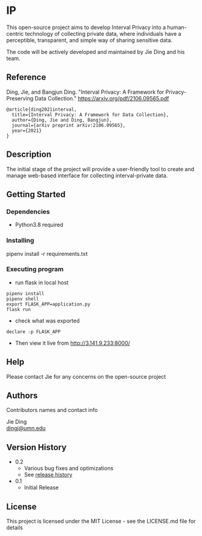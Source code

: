 # IP

This open-source project aims to develop Interval Privacy into a human-centric technology of collecting private data, where individuals have a perceptible, transparent, and simple way of sharing sensitive data.

The code will be actively developed and maintained by Jie Ding and his team.

## Reference
Ding, Jie, and Bangjun Ding. "Interval Privacy: A Framework for Privacy-Preserving Data Collection." https://arxiv.org/pdf/2106.09565.pdf
```
@article{ding2021interval,
  title={Interval Privacy: A Framework for Data Collection},
  author={Ding, Jie and Ding, Bangjun},
  journal={arXiv preprint arXiv:2106.09565},
  year={2021}
}
```

## Description

The initial stage of the project will provide a user-friendly tool to create and manage web-based interface for collecting interval-private data.

## Getting Started

### Dependencies

* Python3.8 required

### Installing

pipenv install -r requirements.txt

### Executing program

* run flask in local host
``` 
pipenv install
pipenv shell
export FLASK_APP=application.py
flask run

```
* check what was exported 
```
declare -p FLASK_APP
```
* Then view it live from 
http://3.141.9.233:8000/

## Help

Please contact Jie for any concerns on the open-source project

## Authors

Contributors names and contact info

Jie Ding  
[dingj@umn.edu](http://jding.org)

## Version History

* 0.2
    * Various bug fixes and optimizations
    * See [release history]()
* 0.1
    * Initial Release

## License

This project is licensed under the MIT License - see the LICENSE.md file for details
